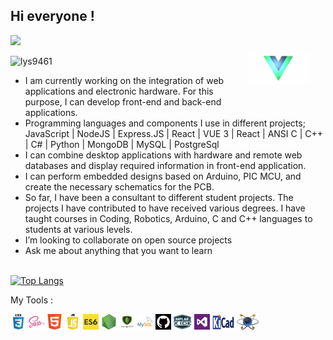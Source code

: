 <p><strong> <h2> Hi everyone ! </h2> </strong></p>
<p>
    <img src="https://github-readme-stats.vercel.app/api?username=ilyas9461&show_icons=true&theme=tokyonight"  width="55%">
    <img src="img\PinkPiercingBull-size_restricted.gif" alt="react-native" width="20%" height="40%" align="right" style="margin:25px">
</p>

<p> <img src="https://komarev.com/ghpvc/?username=ilyas9461&color=green" alt="lys9461" /> </p>

- I am currently working on the integration of web applications and electronic hardware. For this purpose, I can develop front-end and back-end applications.
- Programming languages and components I use in different projects;
JavaScript | NodeJS | Express.JS | React | VUE 3 | React | ANSI C | C++ | C# | Python | MongoDB | MySQL | PostgreSql
- I can combine desktop applications with hardware and remote web databases and display required information in front-end application.
- I can perform embedded designs based on Arduino, PIC MCU, and create the necessary schematics for the PCB.
- So far, I have been a consultant to different student projects. The projects I have contributed to have received various degrees. I have taught courses in Coding, Robotics, Arduino, C and C++ languages to students at various levels.
- I’m looking to collaborate on open source projects
- Ask me about anything that you want to learn
<br><br>

[![Top Langs](https://github-readme-stats.vercel.app/api/top-langs/?username=ilyas9461&layout=compact&show_icons=true&theme=react)](https://github.com/ilyas9461/github-readme-stats&hide_border=true&show_icons=true&langs_count=10)

<!-- [![Top Langs](https://github-readme-stats.vercel.app/api/top-langs/?username=ilyas9461)](https://github.com/ilyas9461/github-readme-stats) -->

<p>My Tools :<p/>
<p align="bottom">
<img src="./img/css3.png" width="25" height="25" border: 5px solid #555>
<img src="./img/sass.png" width="25" height="25">
<img src="./img/html.png" width="25" height="25">
<img src="./img/js-logo.png" width="25" height="25">
<img src="./img/es6.jpg" width="25" height="25" border: 5px solid #555>
<img src="./img/node.png" width="25" height="25">
<img src="./img/dj.png" width="25" height="25" border: 5px solid #555>
<img src="./img/mysql.png" width="25" height="25">
<img src="./img/sgithub.png" width="25" height="25">
<img src="./img/mplab-xide-transparent-background.png" width="30" height="25">
<img src="./img/vs.png" width="25" height="25">
<img src="./img/Kicad_logo_new.png" width="35" height="25">
<img src="./img/proteus_logo.png" width="35" height="25">
<p/>


